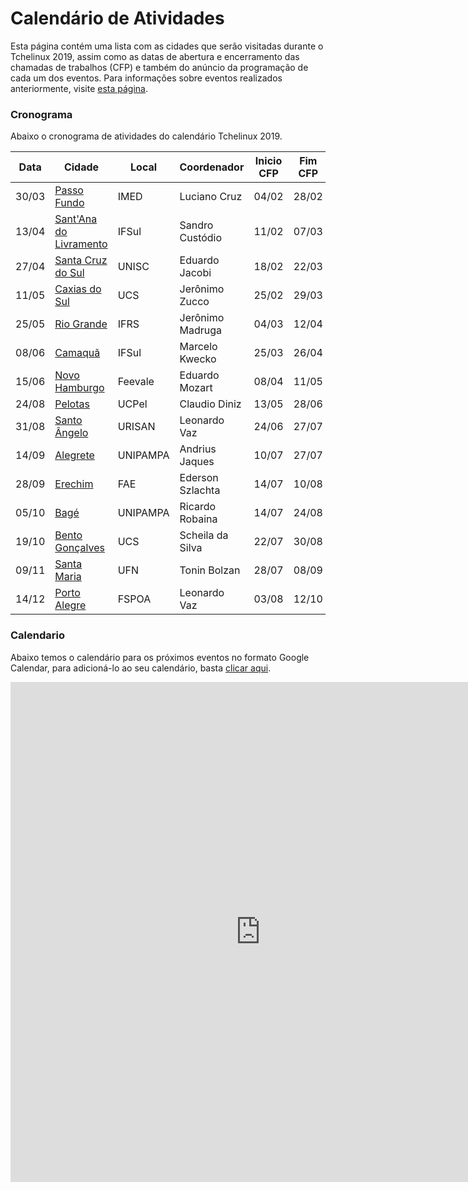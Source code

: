 Calendário de Atividades
========================

Esta página contém uma lista com as cidades que serão visitadas durante o Tchelinux 2019, assim como as datas de abertura e encerramento das chamadas de trabalhos (CFP) e também do anúncio da programação de cada um dos eventos. Para informações sobre eventos realizados anteriormente, visite [esta página](historico_eventos.md).

### Cronograma

Abaixo o cronograma de atividades do calendário Tchelinux 2019.

| Data  | Cidade                                                     | Local    | Coordenador      | Inicio CFP | Fim CFP  | Programação  |
|-------|------------------------------------------------------------|----------|------------------|------------|----------|--------------|
| 30/03 | [Passo Fundo](https://passofundo.tchelinux.org)            | IMED     | Luciano Cruz     | 04/02      | 28/02    | 01/03        |
| 13/04 | [Sant'Ana do Livramento](https://livramento.tchelinux.org) | IFSul    | Sandro Custódio  | 11/02      | 07/03    | 11/03        |
| 27/04 | [Santa Cruz do Sul](https://santacruz.tchelinux.org)       | UNISC    | Eduardo Jacobi   | 18/02      | 22/03    | 25/03        | 
| 11/05 | [Caxias do Sul](https://caxias.tchelinux.org)              | UCS      | Jerônimo Zucco   | 25/02      | 29/03    | 02/04        |
| 25/05 | [Rio Grande](https://riogrande.tchelinux.org)              | IFRS     | Jerônimo Madruga | 04/03      | 12/04    | 15/04        | 
| 08/06 | [Camaquã](https://camaqua.tchelinux.org)                   | IFSul    | Marcelo Kwecko   | 25/03      | 26/04    | 29/04        |
| 15/06 | [Novo Hamburgo](https://nh.tchelinux.org)                  | Feevale  | Eduardo Mozart   | 08/04      | 11/05    | 13/05        |  
| 24/08 | [Pelotas](https://pelotas.tchelinux.org)                   | UCPel    | Claudio Diniz    | 13/05      | 28/06    | 01/07        | 
| 31/08 | [Santo Ângelo](https://santoangelo.tchelinux.org)          | URISAN   | Leonardo Vaz     | 24/06      | 27/07    | 29/07        | 
| 14/09 | [Alegrete](https://alegrete.tchelinux.org)                 | UNIPAMPA | Andrius Jaques   | 10/07      | 27/07    | 29/07        |
| 28/09 | [Erechim](https://erechim.tchelinux.org)                   | FAE      | Ederson Szlachta | 14/07      | 10/08    | 12/08        |
| 05/10 | [Bagé](https://bage.tchelinux.org)                         | UNIPAMPA | Ricardo Robaina  | 14/07      | 24/08    | 26/08        |
| 19/10 | [Bento Gonçalves](https://bento.tchelinux.org)             | UCS      | Scheila da Silva | 22/07      | 30/08    | 02/09        |
| 09/11 | [Santa Maria](https://santamaria.tchelinux.org)            | UFN      | Tonin Bolzan     | 28/07      | 08/09    | 10/09        |
| 14/12 | [Porto Alegre](https://poa.tchelinux.org)                  | FSPOA    | Leonardo Vaz     | 03/08      | 12/10    | 14/10        |

### Calendario

Abaixo temos o calendário para os próximos eventos no formato Google Calendar, para adicioná-lo ao seu calendário, basta [clicar aqui](https://calendar.google.com/calendar?cid=b2xxZG5uZTVmYWhrMTF0amMyZzNkaXBydTRAZ3JvdXAuY2FsZW5kYXIuZ29vZ2xlLmNvbQ).

<div class="calendar-responsive">
   <iframe src="https://calendar.google.com/calendar/embed?title=Calend%C3%A1rio%20de%20eventos%20do%20Tchelinux&amp;mode=WEEK&amp;height=800&amp;wkst=1&amp;hl=pt_BR&amp;bgcolor=%23FFFFFF&amp;src=olqdnne5fahk11tjc2g3dipru4%40group.calendar.google.com&amp;color=%23125A12&amp;ctz=America%2FSao_Paulo" style="border-width:0" width="800" height="800" frameborder="0" scrolling="no"></iframe>
</div>
